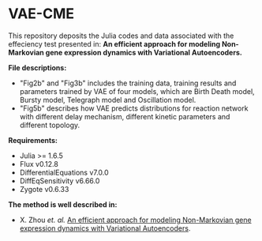 # VAE-CME

This repository deposits the Julia codes and data associated with the effeciency test presented in:
**An efficient approach for modeling Non-Markovian gene expression dynamics with Variational Autoencoders.**

**File descriptions:**
- "Fig2b" and "Fig3b" includes the training data, training results and parameters trained by VAE of four models, which are Birth Death model, Bursty model, Telegraph model and Oscillation model. 
- "Fig5b" describes how VAE predicts distributions for reaction network with different delay mechanism, different kinetic parameters and different topology.

**Requirements:**

- Julia >= 1.6.5
- Flux v0.12.8
- DifferentialEquations v7.0.0
- DiffEqSensitivity v6.66.0
- Zygote v0.6.33

**The method is well described in:**

* X. Zhou _et. al._ [An efficient approach for modeling Non-Markovian gene expression dynamics with Variational Autoencoders]().
